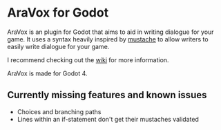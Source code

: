 # AraVox for Godot
AraVox is an plugin for Godot that aims to aid in writing dialogue for your game. It uses a syntax heavily inspired by [mustache](https://mustache.github.io/) to allow writers to easily write dialogue for your game.

I recommend checking out the [wiki](https://github.com/aravikusu/AraVox/wiki) for more information.

AraVox is made for Godot 4.

## Currently missing features and known issues
- Choices and branching paths
- Lines within an if-statement don't get their mustaches validated